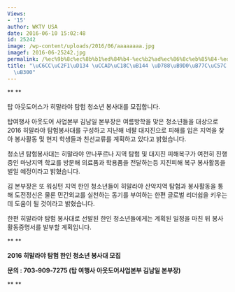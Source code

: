 ```yaml
---
Views:
- '15'
author: WKTV USA
date: 2016-06-10 15:02:48
id: 25242
image: /wp-content/uploads/2016/06/aaaaaaaa.jpg
imagef: 2016-06-25242.jpg
permalink: /%ec%9b%8c%ec%8b%b1%ed%84%b4-%ec%b2%ad%ec%86%8c%eb%85%84-%ed%9e%88%eb%a7%90%eb%9d%bc%ec%95%bc-%eb%b4%89%ec%82%ac%eb%8c%80/
title: "\uC6CC\uC2F1\uD134 \uCCAD\uC18C\uB144 \uD788\uB9D0\uB77C\uC57C \uBD09\uC0AC\
  \uB300"
---
```


** **

탑 아웃도어스가 히말라야 탐험 청소년 봉사대를 모집합니다.

탑여행사 아웃도어 사업본부 김남일 본부장은 여름방학을 맞은 청소년들을 대상으로 2016 히말라야 탐험봉사대를 구성하고 지난해 네팔 대지진으로 피해를 입은 지역을 찾아 봉사활동 및 현지 학생들과 친선교류를 계획하고 있다고 밝혔습니다.

청소년 탐험봉사대는 히말라야 안나푸르나 지역 탐험 및 대지진 피해복구가 여전히 진행중인 마낭지역 학교를 방문해 의료품과 학용품을 전달하는등 지진피해 복구 봉사활동을 벌일 예정이라고 밝혔습니다.

김 본부장은 또 워싱턴 지역 한인 청소년들이 히말라야 산악지역 탐험과 봉사활동을 통해 도전정신은 물론 민간외교를 실천하는 동기를 부여하는 한편 글로벌 리더쉽을 키우는데 도움이 될 것이라고 밝혔습니다.

한편 히말라야 탐험 봉사대로 선발된 한인 청소년들에게는 계획된 일정을 마친 뒤 봉사활동증명서를 발부할 계획입니다.

** **

**2016 히말라야 탐험 한인 청소년 봉사대 모집**

**문의 : 703-909-7275 (탑 여행사 아웃도어사업본부 김남일 본부장)** 

** **